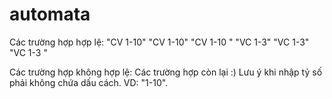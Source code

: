 # automata

Các trường hợp hợp lệ: 
"CV 1-10" 
"CV       1-10"
"CV 1-10      "
"VC 1-3"
"VC    1-3"
"VC 1-3       "

Các trường hợp không hợp lệ: Các trường hợp còn lại  :)
Lưu ý khi nhập tỷ số phải không chứa dấu cách. VD: "1-10". 